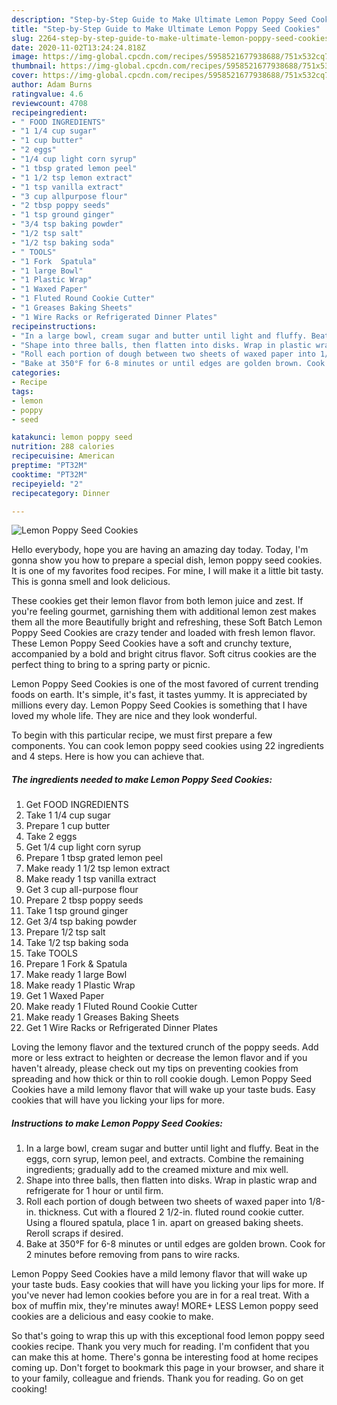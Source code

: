 ```yaml
---
description: "Step-by-Step Guide to Make Ultimate Lemon Poppy Seed Cookies"
title: "Step-by-Step Guide to Make Ultimate Lemon Poppy Seed Cookies"
slug: 2264-step-by-step-guide-to-make-ultimate-lemon-poppy-seed-cookies
date: 2020-11-02T13:24:24.818Z
image: https://img-global.cpcdn.com/recipes/5958521677938688/751x532cq70/lemon-poppy-seed-cookies-recipe-main-photo.jpg
thumbnail: https://img-global.cpcdn.com/recipes/5958521677938688/751x532cq70/lemon-poppy-seed-cookies-recipe-main-photo.jpg
cover: https://img-global.cpcdn.com/recipes/5958521677938688/751x532cq70/lemon-poppy-seed-cookies-recipe-main-photo.jpg
author: Adam Burns
ratingvalue: 4.6
reviewcount: 4708
recipeingredient:
- " FOOD INGREDIENTS"
- "1 1/4 cup sugar"
- "1 cup butter"
- "2 eggs"
- "1/4 cup light corn syrup"
- "1 tbsp grated lemon peel"
- "1 1/2 tsp lemon extract"
- "1 tsp vanilla extract"
- "3 cup allpurpose flour"
- "2 tbsp poppy seeds"
- "1 tsp ground ginger"
- "3/4 tsp baking powder"
- "1/2 tsp salt"
- "1/2 tsp baking soda"
- " TOOLS"
- "1 Fork  Spatula"
- "1 large Bowl"
- "1 Plastic Wrap"
- "1 Waxed Paper"
- "1 Fluted Round Cookie Cutter"
- "1 Greases Baking Sheets"
- "1 Wire Racks or Refrigerated Dinner Plates"
recipeinstructions:
- "In a large bowl, cream sugar and butter until light and fluffy. Beat in the eggs, corn syrup, lemon peel, and extracts. Combine the remaining ingredients; gradually add to the creamed mixture and mix well."
- "Shape into three balls, then flatten into disks. Wrap in plastic wrap and refrigerate for 1 hour or until firm."
- "Roll each portion of dough between two sheets of waxed paper into 1/8-in. thickness. Cut with a floured 2 1/2-in. fluted round cookie cutter. Using a floured spatula, place 1 in. apart on greased baking sheets. Reroll scraps if desired."
- "Bake at 350°F for 6-8 minutes or until edges are golden brown. Cook for 2 minutes before removing from pans to wire racks."
categories:
- Recipe
tags:
- lemon
- poppy
- seed

katakunci: lemon poppy seed 
nutrition: 288 calories
recipecuisine: American
preptime: "PT32M"
cooktime: "PT32M"
recipeyield: "2"
recipecategory: Dinner

---
```



![Lemon Poppy Seed Cookies](https://img-global.cpcdn.com/recipes/5958521677938688/751x532cq70/lemon-poppy-seed-cookies-recipe-main-photo.jpg)

Hello everybody, hope you are having an amazing day today. Today, I'm gonna show you how to prepare a special dish, lemon poppy seed cookies. It is one of my favorites food recipes. For mine, I will make it a little bit tasty. This is gonna smell and look delicious.

These cookies get their lemon flavor from both lemon juice and zest. If you&#39;re feeling gourmet, garnishing them with additional lemon zest makes them all the more Beautifully bright and refreshing, these Soft Batch Lemon Poppy Seed Cookies are crazy tender and loaded with fresh lemon flavor. These Lemon Poppy Seed Cookies have a soft and crunchy texture, accompanied by a bold and bright citrus flavor. Soft citrus cookies are the perfect thing to bring to a spring party or picnic.

Lemon Poppy Seed Cookies is one of the most favored of current trending foods on earth. It's simple, it's fast, it tastes yummy. It is appreciated by millions every day. Lemon Poppy Seed Cookies is something that I have loved my whole life. They are nice and they look wonderful.


To begin with this particular recipe, we must first prepare a few components. You can cook lemon poppy seed cookies using 22 ingredients and 4 steps. Here is how you can achieve that.

<!--inarticleads1-->

##### The ingredients needed to make Lemon Poppy Seed Cookies:

1. Get  FOOD INGREDIENTS
1. Take 1 1/4 cup sugar
1. Prepare 1 cup butter
1. Take 2 eggs
1. Get 1/4 cup light corn syrup
1. Prepare 1 tbsp grated lemon peel
1. Make ready 1 1/2 tsp lemon extract
1. Make ready 1 tsp vanilla extract
1. Get 3 cup all-purpose flour
1. Prepare 2 tbsp poppy seeds
1. Take 1 tsp ground ginger
1. Get 3/4 tsp baking powder
1. Prepare 1/2 tsp salt
1. Take 1/2 tsp baking soda
1. Take  TOOLS
1. Prepare 1 Fork &amp; Spatula
1. Make ready 1 large Bowl
1. Make ready 1 Plastic Wrap
1. Get 1 Waxed Paper
1. Make ready 1 Fluted Round Cookie Cutter
1. Make ready 1 Greases Baking Sheets
1. Get 1 Wire Racks or Refrigerated Dinner Plates


Loving the lemony flavor and the textured crunch of the poppy seeds. Add more or less extract to heighten or decrease the lemon flavor and if you haven&#39;t already, please check out my tips on preventing cookies from spreading and how thick or thin to roll cookie dough. Lemon Poppy Seed Cookies have a mild lemony flavor that will wake up your taste buds. Easy cookies that will have you licking your lips for more. 

<!--inarticleads2-->

##### Instructions to make Lemon Poppy Seed Cookies:

1. In a large bowl, cream sugar and butter until light and fluffy. Beat in the eggs, corn syrup, lemon peel, and extracts. Combine the remaining ingredients; gradually add to the creamed mixture and mix well.
1. Shape into three balls, then flatten into disks. Wrap in plastic wrap and refrigerate for 1 hour or until firm.
1. Roll each portion of dough between two sheets of waxed paper into 1/8-in. thickness. Cut with a floured 2 1/2-in. fluted round cookie cutter. Using a floured spatula, place 1 in. apart on greased baking sheets. Reroll scraps if desired.
1. Bake at 350°F for 6-8 minutes or until edges are golden brown. Cook for 2 minutes before removing from pans to wire racks.


Lemon Poppy Seed Cookies have a mild lemony flavor that will wake up your taste buds. Easy cookies that will have you licking your lips for more. If you&#39;ve never had lemon cookies before you are in for a real treat. With a box of muffin mix, they&#39;re minutes away! MORE+ LESS Lemon poppy seed cookies are a delicious and easy cookie to make. 

So that's going to wrap this up with this exceptional food lemon poppy seed cookies recipe. Thank you very much for reading. I'm confident that you can make this at home. There's gonna be interesting food at home recipes coming up. Don't forget to bookmark this page in your browser, and share it to your family, colleague and friends. Thank you for reading. Go on get cooking!
